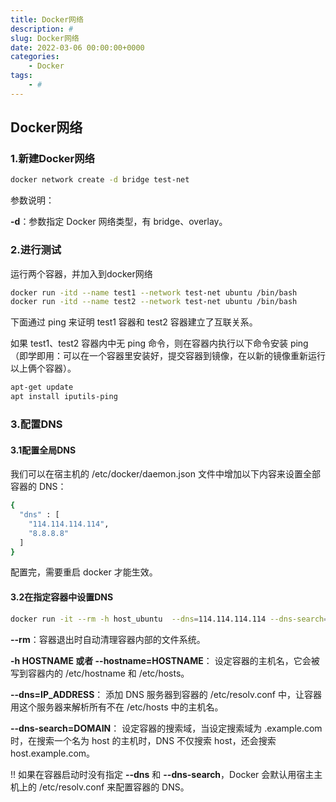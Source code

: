 ```yaml
---
title: Docker网络
description: #
slug: Docker网络
date: 2022-03-06 00:00:00+0000
categories:
    - Docker
tags:
    - #
---
```


## Docker网络

### 1.新建Docker网络

```bash
docker network create -d bridge test-net
```

参数说明：

**-d**：参数指定 Docker 网络类型，有 bridge、overlay。

### 2.进行测试

运行两个容器，并加入到docker网络

```bash
docker run -itd --name test1 --network test-net ubuntu /bin/bash
docker run -itd --name test2 --network test-net ubuntu /bin/bash
```

下面通过 ping 来证明 test1 容器和 test2 容器建立了互联关系。

如果 test1、test2 容器内中无 ping 命令，则在容器内执行以下命令安装 ping（即学即用：可以在一个容器里安装好，提交容器到镜像，在以新的镜像重新运行以上俩个容器）。

```bash
apt-get update
apt install iputils-ping
```

### 3.配置DNS

#### 3.1配置全局DNS

我们可以在宿主机的 /etc/docker/daemon.json 文件中增加以下内容来设置全部容器的 DNS：

```bash
{
  "dns" : [
    "114.114.114.114",
    "8.8.8.8"
  ]
}
```

配置完，需要重启 docker 才能生效。

#### 3.2在指定容器中设置DNS

```bash
docker run -it --rm -h host_ubuntu  --dns=114.114.114.114 --dns-search=test.com ubuntu
```

**--rm**：容器退出时自动清理容器内部的文件系统。

**-h HOSTNAME 或者 --hostname=HOSTNAME**： 设定容器的主机名，它会被写到容器内的 /etc/hostname 和 /etc/hosts。

**--dns=IP_ADDRESS**： 添加 DNS 服务器到容器的 /etc/resolv.conf 中，让容器用这个服务器来解析所有不在 /etc/hosts 中的主机名。

**--dns-search=DOMAIN**： 设定容器的搜索域，当设定搜索域为 .example.com 时，在搜索一个名为 host 的主机时，DNS 不仅搜索 host，还会搜索 host.example.com。

!! 如果在容器启动时没有指定 **--dns** 和 **--dns-search**，Docker 会默认用宿主主机上的 /etc/resolv.conf 来配置容器的 DNS。